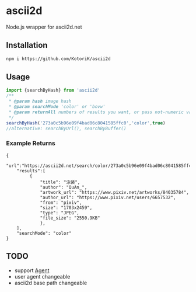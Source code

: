 # ascii2d
Node.js wrapper for ascii2d.net
## Installation
```bash
npm i https://github.com/KotoriK/ascii2d
```
## Usage
```ts
import {searchByHash} from 'ascii2d'
/**
 * @param hash image hash
 * @param searchMode 'color' or 'bovw'
 * @param returnAll numbers of results you want, or pass not-numeric value(except those equal to false) to return all of them
 */
searchByHash('273a0c5b96e09f4bad06c8041585ffc0','color',true)
//alternative: searchByUrl(), searchByBuffer()
```
### Example Returns 
```jsonc
{
    "url":"https://ascii2d.net/search/color/273a0c5b96e09f4bad06c8041585ffc0",
    "results":[
         {
             "title": "泳装",
             "author": "QuAn_",
             "artwork_url": "https://www.pixiv.net/artworks/84035784",
             "author_url": "https://www.pixiv.net/users/6657532",
             "from": "pixiv",
             "size": "1703x2459",
             "type": "JPEG",
             "file_size": "2550.9KB"
             },
    ],
    "searchMode": "color"
}
```
## TODO
* support [Agent](https://nodejs.org/api/http.html#http_class_http_agent)
* user agent changeable
* ascii2d base path changeable
